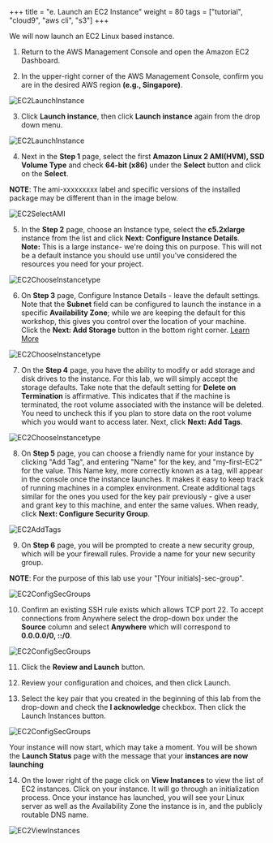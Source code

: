 +++
title = "e. Launch an EC2 Instance"
weight = 80
tags = ["tutorial", "cloud9", "aws cli", "s3"]
+++

We will now launch an EC2 Linux based instance.


1.	Return to the AWS Management Console and open the Amazon EC2 Dashboard.

2.	In the upper-right corner of the AWS Management Console, confirm you are in the desired AWS region **(e.g., Singapore)**.

![EC2LaunchInstance](/images/hpc-aws-parallelcluster-workshop/ConsoleRegion.png)


3.	Click **Launch instance**, then click **Launch instance** again from the drop down menu.

![EC2LaunchInstance](/images/hpc-aws-parallelcluster-workshop/EC2LaunchInstance.png)

4.	Next in the **Step 1** page, select the first **Amazon Linux 2 AMI(HVM), SSD Volume Type** and check **64-bit (x86)** under the **Select** button and click on the **Select**. 

**NOTE**: The ami-xxxxxxxxx label and specific versions of the installed package may be different than in the image below.

![EC2SelectAMI](/images/hpc-aws-parallelcluster-workshop/EC2SelectAMI.png)

5.	In the **Step 2** page, choose an Instance type, select the **c5.2xlarge** instance from the list and click **Next: Configure Instance Details**.  
**Note:** This is a large instance- we're doing this on purpose. This will not be a default instance you should use until you've considered the resources you need for your project.

![EC2ChooseInstancetype](/images/hpc-aws-parallelcluster-workshop/EC2ChooseInstanceType-1.png)

6.	On **Step 3** page, Configure Instance Details - leave the default settings. Note that the **Subnet** field can be configured to launch the instance in a specific **Availability Zone**; while we are keeping the default for this workshop, this gives you control over the location of your machine. Click the **Next: Add Storage** button in the bottom right corner. [Learn More](https://docs.aws.amazon.com/AWSEC2/latest/UserGuide/configuring-instance-metadata-service.html)

![EC2ChooseInstancetype](/images/hpc-aws-parallelcluster-workshop/EC2StepConfigureInstance.png)


7.	On the **Step 4** page, you have the ability to modify or add storage and disk drives to the instance. For this lab, we will simply accept the storage defaults. Take note that the default setting for **Delete on Termination** is affirmative. This indicates that if the machine is terminated, the root volume associated with the instance will be deleted. You need to uncheck this if you plan to store data on the root volume which you would want to access later. Next, click **Next: Add Tags**.


![EC2ChooseInstancetype](/images/hpc-aws-parallelcluster-workshop/EC2AddStorage.png)


8.	On **Step 5** page, you can choose a friendly name for your instance by clicking "Add Tag", and entering "Name" for the key, and "my-first-EC2" for the value. This Name key, more correctly known as a tag, will appear in the console once the instance launches. It makes it easy to keep track of running machines in a complex environment. Create additional tags similar for the ones you used for the key pair previously - give a user and grant key to this machine, and enter the same values. When ready, click **Next: Configure Security Group**.

![EC2AddTags](/images/hpc-aws-parallelcluster-workshop/EC2AddTags-3.png)

9.	On **Step 6** page, you will be prompted to create a new security group, which will be your firewall rules. Provide a name for your new security group.

**NOTE**: For the purpose of this lab use your "[Your initials]-sec-group".

![EC2ConfigSecGroups](/images/hpc-aws-parallelcluster-workshop/EC2ConfigSecGroups.png)

10.	Confirm an existing SSH rule exists which allows TCP port 22. To accept connections from Anywhere select the drop-down box under the **Source** column and select **Anywhere** which will correspond to **0.0.0.0/0, ::/0**. 


![EC2ConfigSecGroups](/images/hpc-aws-parallelcluster-workshop/EC2ConfigureSecGroupInbound.png)

11.	Click the **Review and Launch** button.

12.	Review your configuration and choices, and then click Launch.

13.	Select the key pair that you created in the beginning of this lab from the drop-down and check the **I acknowledge** checkbox. Then click the Launch Instances button.

![EC2ConfigSecGroups](/images/hpc-aws-parallelcluster-workshop/EC2SelectKeypair.png)


Your instance will now start, which may take a moment. You will be shown the **Launch Status** page with the message that your **instances are now launching**


14.	On the lower right of the page click on **View Instances** to view the list of EC2 instances. Click on your instance. It will go through an initialization process. Once your instance has launched, you will see your Linux server as well as the Availability Zone the instance is in, and the publicly routable DNS name.

![EC2ViewInstances](/images/hpc-aws-parallelcluster-workshop/EC2ViewInstances.png)
